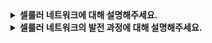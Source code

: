 <details>
  <summary><strong> 셀룰러 네트워크에 대해 설명해주세요. </strong></summary>
  
  ## 셀룰러 네트워크
  - 무선 통신 기술을 기바으로 하는 이동 네트워크의 한 유형
  - 사용자의 이동성을 보장하면서도 지속적인 연결을 유지할 수 있도록 설계된 시스템
  - 지리적 영역을 여러 개의 작은 셀(Cell)로 나누고, 각 셀에 기지국을 배치하여 통신을 수행

<br>
<br>

  **셀과 기지국**
  - 셀 : 일정한 범위를 담당하는 무선 신호 영역
  - 기지국 : 각 셀을 담당하며, 사용자(모바일 이동장치)와 코어 네트워크 간 데이터를 송수신하는 역할
  > 기지국은 각 셀을 커버하며, 셀 간에 주파수 간섭을 최소화하기 위해 **주파수 재사용 기법**을 사용한다.

  > 주파수 재사용 : 하나의 주파수를 일정한 간격을 두고 여러 개의 셀에서 재사용하여 주파수 자원을 효율적으로 활용하는 방식

<br>
<br>

  **이동성과 핸드오버** 
  - 사용자가 한 셀에서 다른 셀로 이동할 때, 끊김없이 통화나 데이터 서비스를 유지하는 핸드오버 기술이 사용됨.
  - 핸드오버 방식 : 하드핸드오버(기존 연결을 끊고 새 연결을 설정), 소프트핸드오버(기존 연결을 유지하면서 새로운 연결을 설정)

<br>
<br>

  **네트워크 계층**
  
  셀룰러 네트워크는 다음과 같은 주요 계층으로 구성된다.
  - 접속 네트워크(Access Network) : 모바일 기기가 기지국과 연결되는 부분
  - 전송 네트워크(Transport Network) : 기지국과 코어 네트워크 간 데이터 전송을 담당
  - 코어 네트워크(Core Network) : 서비스 제공 및 데이터 라우팅 담당

</details>


<details>
  <summary><strong> 셀룰러 네트워크의 발전 과정에 대해 설명해주세요. </strong></summary>

<br>
<br>

  **1세대(1G, 1980년대) - 아날로그 이동통신**
  - 음성 통화만 가능

<br>
<br>

  **2세대(2G, 1990년대) - 디지털 이동통신**
  - 음성 + SMS(단문 메시지) 지원

<br>
<br>

  **3세대(3G, 2000년대) - 데이터 서비스 강화**
  - 패킷 기반 데이터 서비스 (인터넷, 영상통화 등) 가능

<br>
<br>

  **4세대(4G, 2010년대) - 고속 데이터 통신**
  - LTE (Long Term Evolution) 기반으로 초고속 데이터 서비스 제공

<br>
<br>

  **5세대(5G, 2020년대~현재) - 초고속, 초저지연, 대규모 연결**
  - 초고속(최대 10Gbps), 초저지연(1ms 이하), 대량 기기 연결(IoT 지원)


<br>
<br>

</details>
